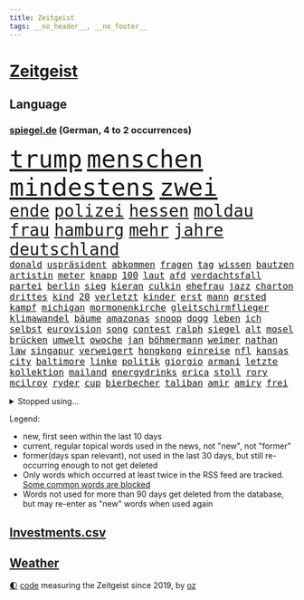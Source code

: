 ```yaml
---
title: Zeitgeist
tags: __no_header__, __no_footer__
---
```


# [Zeitgeist](https://oliz.io/zeitgeist/)

## Language

<h3><a href="https://www.spiegel.de" target="_blank">spiegel.de</a> (German, 4 to 2 occurrences)</h3>
<p style="font-family:monospace">
<span style="font-size:32pt"><a href="news_links.html#trump" class="current">trump</a></span>
<span style="font-size:32pt"><a href="news_links.html#menschen" class="current">menschen</a></span>
<span style="font-size:32pt"><a href="news_links.html#mindestens" class="current">mindestens</a></span>
<span style="font-size:32pt"><a href="news_links.html#zwei" class="current">zwei</a></span>
<br>
<span style="font-size:22pt"><a href="news_links.html#ende" class="current">ende</a></span>
<span style="font-size:22pt"><a href="news_links.html#polizei" class="current">polizei</a></span>
<span style="font-size:22pt"><a href="news_links.html#hessen" class="current">hessen</a></span>
<span style="font-size:22pt"><a href="news_links.html#moldau" class="new">moldau</a></span>
<span style="font-size:22pt"><a href="news_links.html#frau" class="current">frau</a></span>
<span style="font-size:22pt"><a href="news_links.html#hamburg" class="current">hamburg</a></span>
<span style="font-size:22pt"><a href="news_links.html#mehr" class="current">mehr</a></span>
<span style="font-size:22pt"><a href="news_links.html#jahre" class="current">jahre</a></span>
<span style="font-size:22pt"><a href="news_links.html#deutschland" class="current">deutschland</a></span>
<br>
<span style="font-size:12pt"><a href="news_links.html#donald" class="current">donald</a></span>
<span style="font-size:12pt"><a href="news_links.html#uspräsident" class="current">uspräsident</a></span>
<span style="font-size:12pt"><a href="news_links.html#abkommen" class="current">abkommen</a></span>
<span style="font-size:12pt"><a href="news_links.html#fragen" class="current">fragen</a></span>
<span style="font-size:12pt"><a href="news_links.html#tag" class="current">tag</a></span>
<span style="font-size:12pt"><a href="news_links.html#wissen" class="current">wissen</a></span>
<span style="font-size:12pt"><a href="news_links.html#bautzen" class="current">bautzen</a></span>
<span style="font-size:12pt"><a href="news_links.html#artistin" class="new">artistin</a></span>
<span style="font-size:12pt"><a href="news_links.html#meter" class="current">meter</a></span>
<span style="font-size:12pt"><a href="news_links.html#knapp" class="current">knapp</a></span>
<span style="font-size:12pt"><a href="news_links.html#100" class="current">100</a></span>
<span style="font-size:12pt"><a href="news_links.html#laut" class="current">laut</a></span>
<span style="font-size:12pt"><a href="news_links.html#afd" class="current">afd</a></span>
<span style="font-size:12pt"><a href="news_links.html#verdachtsfall" class="current">verdachtsfall</a></span>
<span style="font-size:12pt"><a href="news_links.html#partei" class="current">partei</a></span>
<span style="font-size:12pt"><a href="news_links.html#berlin" class="current">berlin</a></span>
<span style="font-size:12pt"><a href="news_links.html#sieg" class="current">sieg</a></span>
<span style="font-size:12pt"><a href="news_links.html#kieran" class="new">kieran</a></span>
<span style="font-size:12pt"><a href="news_links.html#culkin" class="new">culkin</a></span>
<span style="font-size:12pt"><a href="news_links.html#ehefrau" class="current">ehefrau</a></span>
<span style="font-size:12pt"><a href="news_links.html#jazz" class="new">jazz</a></span>
<span style="font-size:12pt"><a href="news_links.html#charton" class="new">charton</a></span>
<span style="font-size:12pt"><a href="news_links.html#drittes" class="current">drittes</a></span>
<span style="font-size:12pt"><a href="news_links.html#kind" class="current">kind</a></span>
<span style="font-size:12pt"><a href="news_links.html#20" class="current">20</a></span>
<span style="font-size:12pt"><a href="news_links.html#verletzt" class="current">verletzt</a></span>
<span style="font-size:12pt"><a href="news_links.html#kinder" class="current">kinder</a></span>
<span style="font-size:12pt"><a href="news_links.html#erst" class="current">erst</a></span>
<span style="font-size:12pt"><a href="news_links.html#mann" class="current">mann</a></span>
<span style="font-size:12pt"><a href="news_links.html#ørsted" class="current">ørsted</a></span>
<span style="font-size:12pt"><a href="news_links.html#kampf" class="current">kampf</a></span>
<span style="font-size:12pt"><a href="news_links.html#michigan" class="current">michigan</a></span>
<span style="font-size:12pt"><a href="news_links.html#mormonenkirche" class="new">mormonenkirche</a></span>
<span style="font-size:12pt"><a href="news_links.html#gleitschirmflieger" class="current">gleitschirmflieger</a></span>
<span style="font-size:12pt"><a href="news_links.html#klimawandel" class="current">klimawandel</a></span>
<span style="font-size:12pt"><a href="news_links.html#bäume" class="current">bäume</a></span>
<span style="font-size:12pt"><a href="news_links.html#amazonas" class="current">amazonas</a></span>
<span style="font-size:12pt"><a href="news_links.html#snoop" class="current">snoop</a></span>
<span style="font-size:12pt"><a href="news_links.html#dogg" class="current">dogg</a></span>
<span style="font-size:12pt"><a href="news_links.html#leben" class="current">leben</a></span>
<span style="font-size:12pt"><a href="news_links.html#ich" class="current">ich</a></span>
<span style="font-size:12pt"><a href="news_links.html#selbst" class="current">selbst</a></span>
<span style="font-size:12pt"><a href="news_links.html#eurovision" class="current">eurovision</a></span>
<span style="font-size:12pt"><a href="news_links.html#song" class="current">song</a></span>
<span style="font-size:12pt"><a href="news_links.html#contest" class="current">contest</a></span>
<span style="font-size:12pt"><a href="news_links.html#ralph" class="current">ralph</a></span>
<span style="font-size:12pt"><a href="news_links.html#siegel" class="new">siegel</a></span>
<span style="font-size:12pt"><a href="news_links.html#alt" class="current">alt</a></span>
<span style="font-size:12pt"><a href="news_links.html#mosel" class="new">mosel</a></span>
<span style="font-size:12pt"><a href="news_links.html#brücken" class="current">brücken</a></span>
<span style="font-size:12pt"><a href="news_links.html#umwelt" class="current">umwelt</a></span>
<span style="font-size:12pt"><a href="news_links.html#owoche" class="new">owoche</a></span>
<span style="font-size:12pt"><a href="news_links.html#jan" class="current">jan</a></span>
<span style="font-size:12pt"><a href="news_links.html#böhmermann" class="current">böhmermann</a></span>
<span style="font-size:12pt"><a href="news_links.html#weimer" class="current">weimer</a></span>
<span style="font-size:12pt"><a href="news_links.html#nathan" class="new">nathan</a></span>
<span style="font-size:12pt"><a href="news_links.html#law" class="current">law</a></span>
<span style="font-size:12pt"><a href="news_links.html#singapur" class="current">singapur</a></span>
<span style="font-size:12pt"><a href="news_links.html#verweigert" class="current">verweigert</a></span>
<span style="font-size:12pt"><a href="news_links.html#hongkong" class="current">hongkong</a></span>
<span style="font-size:12pt"><a href="news_links.html#einreise" class="current">einreise</a></span>
<span style="font-size:12pt"><a href="news_links.html#nfl" class="current">nfl</a></span>
<span style="font-size:12pt"><a href="news_links.html#kansas" class="new">kansas</a></span>
<span style="font-size:12pt"><a href="news_links.html#city" class="current">city</a></span>
<span style="font-size:12pt"><a href="news_links.html#baltimore" class="new">baltimore</a></span>
<span style="font-size:12pt"><a href="news_links.html#linke" class="current">linke</a></span>
<span style="font-size:12pt"><a href="news_links.html#politik" class="current">politik</a></span>
<span style="font-size:12pt"><a href="news_links.html#giorgio" class="current">giorgio</a></span>
<span style="font-size:12pt"><a href="news_links.html#armani" class="current">armani</a></span>
<span style="font-size:12pt"><a href="news_links.html#letzte" class="current">letzte</a></span>
<span style="font-size:12pt"><a href="news_links.html#kollektion" class="current">kollektion</a></span>
<span style="font-size:12pt"><a href="news_links.html#mailand" class="current">mailand</a></span>
<span style="font-size:12pt"><a href="news_links.html#energydrinks" class="new">energydrinks</a></span>
<span style="font-size:12pt"><a href="news_links.html#erica" class="new">erica</a></span>
<span style="font-size:12pt"><a href="news_links.html#stoll" class="new">stoll</a></span>
<span style="font-size:12pt"><a href="news_links.html#rory" class="new">rory</a></span>
<span style="font-size:12pt"><a href="news_links.html#mcilroy" class="new">mcilroy</a></span>
<span style="font-size:12pt"><a href="news_links.html#ryder" class="new">ryder</a></span>
<span style="font-size:12pt"><a href="news_links.html#cup" class="current">cup</a></span>
<span style="font-size:12pt"><a href="news_links.html#bierbecher" class="new">bierbecher</a></span>
<span style="font-size:12pt"><a href="news_links.html#taliban" class="current">taliban</a></span>
<span style="font-size:12pt"><a href="news_links.html#amir" class="new">amir</a></span>
<span style="font-size:12pt"><a href="news_links.html#amiry" class="new">amiry</a></span>
<span style="font-size:12pt"><a href="news_links.html#frei" class="current">frei</a></span>
</p>
<details>
<summary>Stopped using...</summary>
<p class="former" style="font-size:12pt">
dresden(1803) humanitäre(1803) diskutieren(1802) ehemann(1802) unternehmer(1801) überwinden(1801) versprechen(1800) fort(1799) maria(1799) erwägt(1798) fielen(1798) hintergrund(1798) binnen(1797) bochum(1797) reihe(1797) texas(1797) warentest(1797) worte(1797) eingesetzt(1796) geheimnis(1796) halben(1796) klubs(1796) positiv(1796) stoßen(1796) zuschauer(1796) christoph(1795) geburt(1795) messer(1795) verfügung(1795) kritisierte(1794) langer(1794) mahnt(1794) nahmen(1794) pandemie(1794) schalke(1794) sonne(1794) vertreter(1794) gebrochen(1793) schwarze(1793) 04(1792) berlins(1792) stößt(1792) woher(1792) bayerischen(1791) märz(1791) warf(1791) weder(1791) körperverletzung(1790) produzieren(1790) regen(1790) torhüter(1790) 50000(1789) dramatisch(1789) punkten(1789) tatverdächtigen(1789) auftrag(1788) kochen(1788) schwierigkeiten(1788) vermeiden(1788) radikale(1787) wochenlang(1787) deals(1785) i(1785) verbände(1785) appell(1784) juni(1784) glücklich(1783) herr(1782) gesetze(1781) halb(1779) spanische(1778) letztes(1775) gehörte(1772) kontakt(1772) vorwürfen(1772) auseinandersetzung(1770) schießen(1769) bestmarke(1768) freiwillig(1768) handy(1767) gewarnt(1758) verdoppelt(1748) teuren(1744) sachen(1722) leiter(1718) geehrt(1601) jahresende(1558) zentralbank(1547) sammelt(1544) seither(1543) bundesanwaltschaft(1527) zugestimmt(1514) erfolgreichste(1502) weibliche(1497) immobilien(1469) ampelkoalition(1454) hierzulande(1443) zentralen(1423) volksverhetzung(1414) beliebt(1405) temperaturen(1371) natürlich(1369) geheimdienst(1366) öffentlichrechtlichen(1361) aufgestellt(1355) hauptbahnhof(1337) königsklasse(1260) fox(1250) prominenten(1219) suchte(1213) viral(1211) budapest(1207) grünenpolitikerin(1206) japanische(1205) cannabis(1204) konkurrenten(1198) youtube(1188) nationale(1186) justizminister(1183) osnabrück(1181) erlegen(1159) chinesen(1152) vizekanzler(1125) ereignet(1097) tel(1090) einsamkeit(1081) aviv(1079) eingriff(1078) zweifeln(1069) großeinsatz(1065) alice(1055) mitarbeitern(1047) ig(1027) game(1014) hauses(1005) muster(1000) dritter(997) opfers(997) perfekten(992) zehnte(989) emotionale(978) passanten(977) 5000(956) baden(955) bürokratie(953) verschleppt(950) weimar(949) dfbpokal(940) fließen(915) tragischen(914) umsetzen(903) italiener(888) durchgesetzt(873) forscherin(869) parteitag(861) höchststand(858) vierten(854) sandra(829) entscheidende(796) häfen(778) lagen(777) schönste(774) geprüft(761) seltener(761) drehte(750) hymne(725) karte(725) fußballfans(723) getöteter(721) berüchtigte(720) rolf(718) management(711) einander(710) demos(704) begründet(695) überraschende(687) club(674) wahlsieg(673) stellten(665) sprecherin(664) jacob(654) ryan(649) golden(644) 18jährige(643) leise(640) stoffe(638) japanischen(637) simon(635) behandlung(621) bill(614) abgefeuert(613) erziehung(611) schumacher(611) normalerweise(607) sendet(607) rast(605) niemals(604) gesundheitszustand(600) meister(584) konzept(583) fahndet(579) inakzeptabel(576) macher(576) verbringen(576) geschichten(571) häusern(571) falscher(570) kehl(567) befragt(566) magnus(565) regimes(564) schätzt(564) glimpflich(563) rechtslage(557) usmedien(553) märkte(548) persönlichkeit(547) angeschlagene(543) bodo(541) hessischen(541) geringer(538) vizepräsident(538) ersatz(535) laufende(534) carlsen(532) heimatland(524) set(521) unzulässig(513) relativ(508) handwerk(507) autobranche(504) bereut(504) düstere(498) laufender(493) hitlers(488) kugeln(486) vergnügen(486) spielerinnen(483) vorteile(474) bilden(473) breiten(472) entwirft(469) beißt(465) crash(465) dresdner(464) kollegin(463) zelebriert(461) umgebung(458) rekordsumme(457) seltenen(452) axel(450) gebissen(447) häusliche(444) weidel(438) peinlich(436) menschlichen(435) abriss(431) spacex(426) auftritten(425) zugunsten(420) geschah(418) samsung(417) altern(414) grafiken(413) behauptete(412) zukommt(406) lächerlich(403) weiblichen(403) metropolen(401) schau(401) bond(400) leichenfund(400) widerspruch(400) kursk(392) reichlich(392) entlassungen(390) versprach(389) erstattet(384) arbeitsplätze(383) waffenhilfe(381) amtes(380) zugriff(377) allgemeine(375) gebiets(375) witze(374) zurecht(374) gegenden(369) müde(369) dc(368) verhinderte(368) krebserkrankung(365) südfrankreich(365) handyverbot(361) zuständig(360) getötete(359) hugo(359) lebensmittelpreise(354) fassen(352) gescheiterten(352) pelicot(350) blume(346) begrüßt(345) marcel(345) springer(345) verteidigungsausgaben(341) gewaltdelikten(340) first(339) 19jährige(338) vögel(338) geladen(337) prangert(337) inhalten(334) mächtigsten(333) t(332) ersetzen(330) büros(329) ansichten(328) erkrankten(324) fortan(324) handelsstreit(324) studenten(324) kategorie(323) downsyndrom(322) strafzöllen(320) 40jährigen(313) fsv(309) chatbot(308) joseph(304) tankstelle(301) bundestagspräsidentin(300) kultur(300) afdchefin(299) verstanden(299) 92(297) empfangen(296) mobile(296) jahrzehntelang(294) meghan(292) rüstung(292) repräsentantenhaus(290) brasilianer(287) herrmann(286) niederlagen(285) einsatzes(284) lobbyisten(282) oscarpreisträger(280) recherche(280) anhören(279) serena(279) zugeständnisse(279) argument(275) rechtsstaat(274) models(271) medizinstudium(270) streng(270) tränengas(270) 170(269) amtskollegen(267) beschwert(266) rekordzeit(266) filmte(265) rekorde(265) begeht(262) rebellen(262) sanierung(258) geruch(252) kriegt(251) angestiegen(250) füllen(250) versehentlich(250) getränke(249) täters(248) gewicht(247) adler(242) exminister(242) solaranlagen(242) freier(241) sauerland(241) behauptung(240) stoff(240) weltlage(239) abhängigkeit(237) messerangreifer(237) personenschutz(237) abzuwenden(236) zahlte(236) vietnam(235) ähnlich(235) ausländer(233) militärausgaben(233) drohnenangriffe(232) handschlag(232) kinderinterview(231) klimaneutral(231) sauer(231) häuslicher(229) ältester(228) farbe(227) problematisch(225) zugegeben(224) kümmert(223) medwedew(223) chile(222) gewitter(221) travis(220) messerattacke(218) starship(217) hunger(216) offizielles(216) 19jähriger(215) heilen(215) angehalten(214) sicherheitsrat(214) erfreut(211) jahrestag(210) zugunglück(210) überprüfung(210) entwendet(209) furore(209) organisieren(208) riesiges(208) definieren(207) schärfe(206) hannah(205) ussondergesandte(205) 60jährige(204) jerome(204) angemessen(202) trumpzölle(202) out(201) ramelow(201) brandstiftung(200) durften(200) lagern(200) zollstreit(200) sicherheitskonferenz(199) töchter(199) fördert(198) obst(198) überfälle(198) 70000(197) bezahlte(197) nationalen(196) strikt(196) vermehrt(196) ausgeht(195) beschießt(195) uszöllen(195) 21jähriger(192) dramatischer(192) entsendung(192) entwickelten(192) katastrophale(192) regierungen(192) schöpfen(192) verblüffend(192) wars(192) sozialer(191) streamer(190) anbieten(189) quadrat(189) riad(189) absolvieren(188) pflanzen(188) usrapper(188) 26jährigen(187) 64(187) strukturen(187) uganda(187) spektakulär(186) neukölln(185) umwelthilfe(185) venus(185) helfern(184) senkung(183) gebunden(182) momenten(182) fragwürdige(181) côte(180) d’azur(180) kaution(180) warmen(180) friedens(179) abschalten(178) lorenz(178) narren(178) beobachter(177) rückhalt(177) schwarzroten(177) attraktiv(176) vermieden(176) meistens(174) technologien(172) hakenkreuz(171) hinten(171) erfolgreiches(170) glamour(170) zweijährige(169) fauxpas(168) vorliegt(168) zelte(168) aufmerksam(167) gerichtlich(167) zehnten(167) gästen(166) selenskyjs(166) south(166) mumbai(165) wilhelm(165) bewaffnet(164) klöckner(164) 34jähriger(163) angriffskriegs(162) betrugs(162) festhalten(162) schossen(162) angepasst(161) festivals(161) fortschritt(161) livestreams(160) woke(160) fahndung(158) letztlich(158) israeli(157) nukleare(157) wartete(157) fernseher(156) streeck(156) einzudämmen(155) löscht(155) sensiblen(155) islam(154) sichere(154) spiegelmitarbeiterin(154) abzusehen(152) beider(152) inspiration(152) säugling(152) minnesota(151) nötigen(151) siedlungen(151) faber(150) erreichbar(149) kommissionspräsidentin(149) menschheit(149) spitzenkandidat(149) versöhnliche(148) darja(147) funktionen(147) hungersnot(147) milliardärs(147) modernisierung(147) parade(147) quelle(147) staatsfernsehen(147) eingesetzte(146) lava(146) mahnte(145) verteidigungspolitiker(145) heinz(143) interpretation(143) nachgefragt(143) sportgymnastik(143) unternehmerin(143) beeinflusst(141) kostüme(141) ausgerückt(140) formulierungen(140) isst(140) laufe(140) ghada(139) kinofilm(139) kzgedenkstätte(138) leichtes(137) würzburg(137) bodensee(136) expremier(136) nützliche(136) organisierten(136) gemein(135) tschechische(135) argentinischen(134) bezweifelt(134) hilfslieferungen(134) garcía(133) strafrechtlich(133) tottenham(133) vorrang(133) ábrego(133) diskriminierung(131) gebaute(131) christ(130) eröffnen(130) fotograf(130) jk(130) erschweren(129) explodierte(129) freiwilligkeit(129) mehrfamilienhauses(129) sohnes(129) sumpf(129) gekapert(128) nahrung(128) staatschefs(128) volker(128) haftbefehle(127) hotspur(127) ebike(126) riechen(126) lindern(125) dienstwaffe(124) missfallen(124) 68(123) angestoßen(123) meldeten(123) oldenburg(123) weltgeschehen(123) einsätzen(122) gesundheitsschäden(122) überfahren(122) virginia(121) chatapp(120) holten(120) 112(119) absagen(119) bewerben(119) geheimtreffen(119) hawaii(119) religiösen(118) verstorbene(118) ausgehungert(117) blätter(117) francisco(117) feueralarm(116) kannte(116) sonnenschein(116) verlag(116) angebracht(115) besuchern(115) nacken(115) oasis(115) randale(115) unterschrieben(115) verpassten(115) zurückgetreten(115) 18jährigen(114) gefallene(114) ohio(114) schockmoment(114) einzigartigen(112) anrücken(111) blauen(111) clip(111) getragen(111) klares(111) wiesbaden(111) bohlen(110) gerecht(110) verfassungsschutzes(110) ausüben(109) billionen(109) maschinenbauer(109) motivation(109) geschildert(108) konzentrieren(108) wohnkosten(108) aufgewachsen(107) spart(107) trotzen(107) undercover(107) geschenkt(106) schwelt(106) sexuellem(105) till(105) erbrechen(104) hausbesitzer(103) intensiviert(103) ocean(103) kambodscha(102) mehrfamilienhaus(102) trumpfans(102) bundeskriminalamt(101) kandidatin(101) maß(101) ablösen(100) durchschnitt(100) gipfeltreffen(100) melania(100) vermutung(100) wachsender(100) antisemitisch(99) geldgeber(99) follower(98) gallagher(98) kaliforniens(98) anthropic(97) brandbrief(97) dopingspiele(97) gazaoffensive(97) verstößt(97) vorzeitige(97) zeitschrift(97) spezialisten(96) einzustellen(95) stereotype(95) stufe(95) wiederentdeckt(95) würdigte(95) zollabkommen(95) überstanden(95) dortmunder(94) photovoltaik(94) verbringt(94) örtliche(94) afrikanische(93) auschwitz(93) finnischen(93) aufschlagen(92) auszeit(92) lebenswerk(92) coldplay(91) deutschem(91) drogenbeauftragter(91) wgzimmerpreise(91) wohnviertel(91) zweistaatenlösung(91) überschlagen(91) booten(90) fragezeichen(90) kampfkandidatur(90) kitaplätze(90) mitarbeitende(90) ninja(90) rasantes(90) beanspruchen(89) behinderung(89) cops(89) dörfer(89) linienbus(89) mascha(89) maul(89) präsidentenamt(89) schilinski(89) spitzenkandidaten(89) bergsteigerin(88) leitung(88) ohr(88) schriftlich(88) schwung(88) stacheln(88) torjäger(88) alkurd(87) anordnung(87) elfjähriger(87) errichtet(87) kleindienst(87) lizenz(87) objekten(87) rechtskonservative(87) anmelden(86) falschaussage(86) fleischfressende(86) untersuchungsausschuss(86) abenteuer(85) dome(85) drogenboss(85) ernähren(85) hoteliers(85) 17000(84) beschädigte(84) bienen(84) rauchwolken(84) rauskommt(84) unverständnis(84) überlebenstipps(84) 40jähriger(83) austauschschüler(83) burnout(83) erfolgen(83) europameisterschaft(83) exportnation(83) gewisse(83) kpop(83) lehrkräftemangel(83) me(83) nowitzki(83) bellinghams(82) jobe(82) nachbar(82) ohren(82) sbu(82) vertrauensverlust(82) bandenkriminalität(81) bildungssenatorin(81) essstörungen(81) familienurlaub(81) fkk(81) masken(80) morde(80) operiert(80) ausgewiesen(79) beleidigung(79) gesundheitsrisiken(79) maja(79) oberverwaltungsgericht(79) potterserie(79) bezirk(78) geldpolitik(78) ram(78) schilderte(78) brooks(77) demoliert(77) leistungssport(77) varfolomeev(77) vaude(77) darauffolgende(76) kernkraftwerk(76) raumschiff(76) rentnerinnen(76) rhythmischen(76) argumente(75) carmen(75) rowlings(75) zerstörungen(75) grünenspitze(74) ausdruck(73) entriss(73) formel1saison(73) minneapolis(73) uspolitiker(73) zweitgrößte(73) abgeführt(72) einwohnern(72) euvertretung(72) everglades(72) joker(72) spätes(72) aliens(71) atomanlagen(71) hinterbliebenen(71) kopftuch(71) lohnfortzahlung(71) suggerieren(71) administration(70) eigentlichen(70) fußballtransfers(70) potter(70) süßen(70) arbeitswelt(69) comebacks(69) freundlich(69) germany’s(69) medizinstudierende(69) next(69) pixarfilm(69) riesenrakete(69) topmodel(69) verwöhnt(69) abstürzte(68) einklagen(68) erzwingen(68) fränkischem(68) geheimdienstes(68) heißem(68) jüngst(68) kommandeur(68) liefen(68) maskenaffäre(68) websites(68) geldanlage(67) mittels(67) raducanu(67) schlimmsten(67) vulkans(67) ansprechen(66) anstehende(66) betrieben(66) danny(66) folgenlos(66) kifft(66) krankenschwester(66) kunststoff(66) postete(66) sinnbildlich(66) verwenden(66) vorwurfs(66) wäsche(66) angekündigte(65) besaß(65) kündigungen(65) schulverweis(65) anstehenden(64) atomanlage(64) coronamasken(64) foodwatch(64) katapultieren(64) liebsten(64) medizinische(64) meerenge(64) mexikanischer(64) verbraucherorganisation(64) vorsaison(64) zitiert(64) aussagt(63) plastikflaschen(63) 16000(62) bauindustrie(62) duolingo(62) fotografieren(62) greenwashing(62) joggen(62) mitleid(62) tipp(62) abrupte(61) dm(61) eingestiegen(61) hirn(61) polizistinnen(61) rampenlicht(61) usangriffe(61) drogenhotspot(60) hongkonger(60) reiners(60) sofern(60) staatshilfen(60) utopia(60) einsicht(59) mittelfranken(59) shinawatra(59) spdbauministerin(59) verbote(59) förderschulen(58) griechische(58) grundlegende(58) usschauspielerin(58) aufgelegt(57) hungernde(57) luxushotels(57) sicherheitslücke(57) ultramoderne(57) wuchermieten(57) auftaktmatch(56) auszuüben(56) bloom(56) bundesligasaison(56) entlastet(56) fraktionsklausur(56) instanzen(56) klausur(56) orlando(56) regelungen(56) sanieren(56) schäbig(56) zusammenhalt(56) übergewichtige(56) furcht(55) haushalten(55) kelce(55) krefeld(55) parfüm(55) ross(55) schmeckt(55) schuldspruch(55) streamingplattform(55) zugesagte(55) aufrüsten(54) berghütten(54) düster(54) hütten(54) truppenbesuch(54) verlobung(54) warnten(54) alcatraz(53) begrenzt(53) bierkonsum(53) detonationen(53) jay(53) niedrigen(53) sicherheitsgefühl(53) unbehagen(53) abschiebeknast(52) mafiaboss(52) organ(52) stadtrand(52) 5(51) abschiebelager(51) lieblingssong(51) unachtsam(51) amtsführung(50) ciara(50) emspiel(50) freizeitparks(50) initiativen(50) renommierter(50) durchmesser(49) frauenfußball(49) schweighöfer(49) typ(49) bergsteigen(48) blockprozess(48) handelsschiffe(48) klimaschädlichen(48) leinfeldenechterdingen(48) neandertaler(48) völkerrecht(48) worin(48) auffälligen(47) cybertruck(47) großteils(47) noel(47) steel(47) stiko(47) thrones(47) turner(47) tätigkeiten(47) wilden(47) attraktionen(46) county(46) fechterin(46) fluminense(46) katastrophenschutz(46) propalästinaaktivisten(46) uskatastrophenschutzbehörde(46) year(46) zurückgestuft(46) aberkannt(45) drache(45) entsandt(45) gerichte(45) umkrempeln(45) zusage(45) überlastung(45) bevorstehenden(44) gisèle(44) krüger(44) medienkompetenz(44) provozieren(44) wahnsinnig(44) wegducken(44) weippert(44) ausfuhren(43) depot(43) fahrradunfall(43) panzerfaust(43) ardsommerinterview(42) baupreise(42) grünheide(42) pragmatismus(42) ruhig(42) schwerkranke(42) stören(42) uhren(42) ukrainekriegs(42) wildbahn(42) wirtschaftsexperten(42) bamf(41) freundes(41) inland(41) memes(41) route(41) atommüll(40) burgtheater(40) sprichwort(40) aufräumen(39) gerächt(39) kaufanreize(39) leistungsdruck(38) rippen(38) aktienmärkte(37) entmachten(37) grenzkonflikt(37) hakan(37) passive(37) populären(37) zurückhalten(37) alkoholisierter(36) bergdrama(36) freigabe(36) gefundener(36) geschäften(36) hansjoachim(36) nördlich(36) prominentesten(36) zelle(36) absetzen(35) angeblichen(35) ermittlungsakten(35) familienstreit(35) massenhafte(35) treibstoff(35) trumpanhänger(35) unbemerkt(35) ächzt(35) ausbruchs(34) klammern(34) präsentierte(34) usbotschaft(34) verständlich(34) zutritt(34) coldplaykonzert(33) footballprofi(33) kahlschlag(33) kurzerhand(33) madagaskar(33) pflegeleicht(33) server(33) weltranglistenersten(33) zulassen(33) berlusconiholding(32) managers(32) rebellenmiliz(32) alexia(31) blockbuster(31) ex(31) isolation(31) putellas(31) steuereinnahmen(31) usnotenbankchef(31) 84(30) bett(30) bröckeln(30) ergänzen(30) fbiagent(30) gastgewerbe(30) highlights(30) ingo(30) umsätze(30) weitem(30) wohngebäude(30) arbeitslosen(29) dichtmachen(29) dreimillionenmarke(29) ethische(29) funktionierte(29) grausigen(29) marla(29) svenja(29) südsudan(29) windkraft(29) zwölften(29) überwachungsvideo(29) 15jährige(28) angus(28) anstand(28) bedenklich(28) erobert(28) hohes(28) kompromisse(28) marcus(28) marianne(28) rechtsextremistin(28) scheuer(28) southwest(28) übertragungen(28) überwachungskamera(28) auszubildende(27) eintritt(27) lucy(27) riedlingen(27) trumplager(27) außerirdisches(26) gewässer(26) kampfzone(26) personalchefin(26) fahndern(25) fertige(25) kiregeln(25) steige(25) vollen(25) atomare(24) eintrittsgeld(24) naturkatastrophe(24) sascha(24) claude(23) gezerre(23) harrison(23) kluge(23) nachrede(23) noten(23) polizeibeamter(23) schönheitsoperationen(23) vereinfacht(23) wahlkreise(23) zweifellos(23) übler(23) allianzen(22) aufklären(22) brutale(22) chipherstellern(22) halbiert(22) intel(22) rechtsruck(22) wochenlangem(22) anas(21) extremwetterereignissen(21) gehofft(21) kipppunkt(21) machtlos(21) paketen(21) vulkanausbruch(21) ängste(21) 68000(20) libanesischen(20) mainzer(20) pessimistischer(20) sexy(20) windparks(20) abrüstung(19) aufgibt(19) ausgesetzten(19) gewährleisten(19) hosen(19) spdfinanzminister(19) zeitgeist(19) 750(18) bedient(18) bedauern(17) gebietsabtretungen(17) niedrigwasser(17) sequels(17) berüchtigten(16) heiraten(16) monika(16) ukrainegipfel(16) bräuchten(15) jüdischer(15) ranch(15) unwohl(15) verschlechtert(15) wagten(15) wyoming(15) bedeutendsten(14) exklusiv(14) kifirma(14) saboteure(14) smartwatches(14) transferpoker(14) videoschalte(14) vorläufige(14) werbeaufsicht(14) zeitungsbericht(14) arbeitsgericht(13) bespielt(13) hurrikansaison(13) innenministerin(13) kaulitz(13) polarisierung(13) altenheim(12) datet(12) lucas(12) marko(12) traktor(12) umsatzrückgang(12) 230(11) ausspielen(11) bella(11) perth(11)
</p>
</details>
<p>Legend:
<ul>
<li><span class="new">new</span>, first seen within the last 10 days</li>
<li><span class="current">current</span>, regular topical words used in the news, not "new", not "former"</li>
<li><span class="former">former(days span relevant)</span>, not used in the last 30 days, but still re-occurring enough to not get deleted</li>
<li>Only words which occurred at least twice in the RSS feed are tracked. <a href="language/filters.py">Some common words are blocked</a></li>
<li>Words not used for more than 90 days get deleted from the database, but may re-enter as "new" words when used again</li>
</ul>
</p>

## [Investments](investments.html)[.csv](investments.csv)

## [Weather](weather.html)

<footer>
<a href="javascript:toggleTheme()" class="nav">🌓</a>
<a href="https://github.com/ooz/zeitgeist">code</a> measuring the Zeitgeist since 2019, by <a href="https://oliz.io">oz</a>
</footer>
